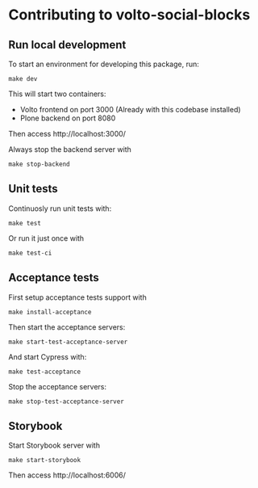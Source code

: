 # Contributing to volto-social-blocks

## Run local development

To start an environment for developing this package, run:

```shell
make dev
```

This will start two containers:

* Volto frontend on port 3000 (Already with this codebase installed)
* Plone backend on port 8080

Then access http://localhost:3000/

Always stop the backend server with

```shell
make stop-backend
```

## Unit tests

Continuosly run unit tests with:

```shell
make test
```

Or run it just once with

```shell
make test-ci
```

## Acceptance tests

First setup acceptance tests support with

```shell
make install-acceptance
```

Then start the acceptance servers:

```shell
make start-test-acceptance-server
```

And start Cypress with:

```shell
make test-acceptance
```

Stop the acceptance servers:

```shell
make stop-test-acceptance-server
```

## Storybook

Start Storybook server with

```shell
make start-storybook
```

Then access http://localhost:6006/
